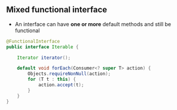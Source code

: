 ## Mixed functional interface

* An interface can have **one or more** default methods and still be functional

```java
@FunctionalInterface
public interface Iterable {

	Iterator iterator();

    default void forEach(Consumer<? super T> action) {
		Objects.requireNonNull(action);
		for (T t : this) {
			action.accept(t);
		}
	}
}
```